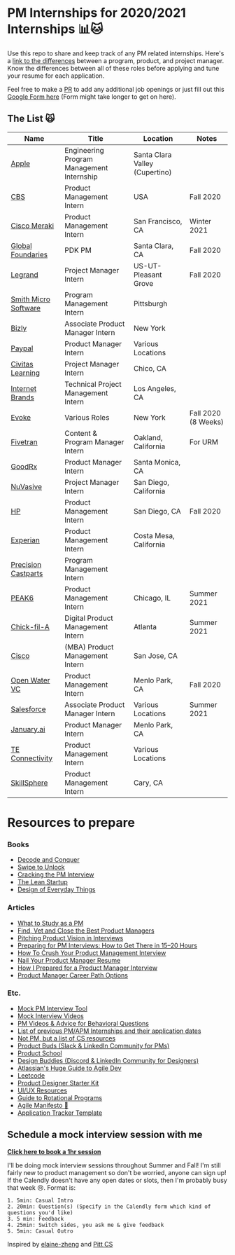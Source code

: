 # PM Internships for 2020/2021 Internships 📊🐱
Use this repo to share and keep track of any PM related internships. Here's a [link to the differences](https://www.feedough.com/product-manager-vs-program-manager-vs-project-manager/#:~:text=To%20summarise%2C,on%20How%20of%20a%20product.) between a program, product, and project manager. Know the differences between all of these roles before applying and tune your resume for each application.

Feel free to make a [PR](https://github.com/leestanley/pm-internships2021/pulls) to add any additional job openings or just fill out this [Google Form here](https://forms.gle/sGZSvwWt2YRGdeJK9) (Form might take longer to get on here). 

## The List 🙀

| Name  | Title  |  Location |  Notes |
|---|---|---|---|
|[Apple](https://jobs.apple.com/en-us/details/200180414/engineering-program-management-internship?team=STDNT)| Engineering Program Management Internship | Santa Clara Valley (Cupertino) | |
|[CBS](https://viacomcbs.careers/virtual-usa/fall-2020-product-management-intern/C53DFB97B0594D4F858CD896EC043ED7/job/)| Product Management Intern | USA | Fall 2020 |
|[Cisco Meraki](https://jobs.cisco.com/jobs/ProjectDetail/Product-Management-Intern-Winter-2021-Internship-Meraki/1298084?source=LinkedIn)| Product Management Intern | San Francisco, CA | Winter 2021 |
|[Global Foundaries](https://gfoundries.taleo.net/careersection/gf_ext/jobdetail.ftl?job=213363)| PDK PM  | Santa Clara, CA | Fall 2020 |
|[Legrand](https://jobs-legrand.icims.com/jobs/6206/project-management-intern/job)| Project Manager Intern | US-UT-Pleasant Grove| Fall 2020 |
|[Smith Micro Software](https://jobs.lever.co/smithmicro/a1578744-49ba-4255-baad-78b942c2541f)| Program Management Intern | Pittsburgh | |
|[Bizly](https://bizly-inc.breezy.hr/p/44aa5f411634?utm_source=jooble&utm_medium=cpc&utm_campaign=jooble)| Associate Product Manager Intern | New York | |
|[Paypal](https://paypal.wd1.myworkdayjobs.com/en-US/jobs/job/San-Jose-CA/Product-Manager-Intern_R0057796?Codes=W-LINKEDIN)| Product Manager Intern | Various Locations | |
|[Civitas Learning](https://hire.withgoogle.com/public/jobs/civitaslearningcom/view/P_AAAAAAEAAHuKC5NFwTZ6ia)| Project Manager Intern | Chico, CA| |
|[Internet Brands](https://jobs.jobvite.com/internetbrands/job/oWZ4cfwV?__jvst=Job+Board&__jvsd=LinkedIn)| Technical Project Management Intern | Los Angeles, CA | |
|[Evoke](https://www.evokegroup.com/careers/job/?job=2269014&board=evokena&gh_jid=2269014)| Various Roles | New York | Fall 2020 (8 Weeks) |
|[Fivetran](https://jobs.lever.co/fivetran/12da4476-bb6d-473e-9487-c102015e2c58)| Content & Program Manager Intern | Oakland, California | For URM |
|[GoodRx](https://jobs.lever.co/goodrx/65a61fbf-c6bf-498f-8160-899920d6ad17?utm_campaign=google_jobs_apply&utm_source=google_jobs_apply&utm_medium=organic)| Product Manager Intern | Santa Monica, CA | |
|[NuVasive](https://nuvasive.avature.net/careers/JobDetail/Intern-Project-Manager/7073)| Project Manager Intern | San Diego, California | |
|[HP](https://jobs.hp.com/ShowJob/Id/5608/Product%20Management%20Intern?prefilters=none&CloudSearchLocation=none&CloudSearchValue=none)| Product Management Intern | San Diego, CA | Fall 2020 |
|[Experian](https://experian.referrals.selectminds.com/jobs/product-management-intern-16080)| Product Management Intern | Costa Mesa, California | |
|[Precision Castparts](https://pcctalentacquisitionportal.tal.net/vx/lang-en-GB/mobile-0/appcentre-1/brand-7/xf-b77be0722e87/candidate/so/pm/1/pl/3/opp/299-Intern-Program-Management/en-GB)| Program Management Intern | | |
|[PEAK6](https://boards.greenhouse.io/capitalmanagement/jobs/2261798)| Product Management Intern | Chicago, IL | Summer 2021 |
|[Chick-fil-A](https://careers-chickfila.icims.com/jobs/8248/2021-digital-product-management-summer-intern/job)| Digital Product Management Intern | Atlanta | Summer 2021 |
|[Cisco](https://jobs.cisco.com/jobs/ProjectDetail/Product-Manager-MBA-Intern-United-States/1298575?source=LinkedIn)| (MBA) Product Management Intern | San Jose, CA | |
|[Open Water VC](https://openwatervc.applytojob.com/apply/AYWI6O7slo/Product-Manager-Intern-Remote)| Product Management Intern | Menlo Park, CA | Fall 2020 |
|[Salesforce](https://salesforce.wd1.myworkdayjobs.com/en-US/External_Career_Site/job/California---San-Francisco/Summer-2021-Intern---Associate-Product-Manager_JR68655-1?d=cta-nav-sjb-1)| Associate Product Manager Intern | Various Locations | Summer 2021 | 
|[January.ai](https://hire.withgoogle.com/public/jobs/januaryai/view/P_AAAAAAEAAC5Nx1zQ124XSk?trackingTag=linkedIn)| Product Manager Intern | Menlo Park, CA | | 
|[TE Connectivity](https://careers.te.com/job/Middletown-Product-Management-Intern-Various-U_S_-Locations-PA-17057/668274600/?utm_source=LinkedInJobPostings&utm_campaign=job-slot)| Product Management Intern | Various Locations | |
|[SkillSphere](https://jobs.siemens.com/jobs/217795?sourceType=PREMIUM_POST_SITE&source=LinkedIn%28Wrap%29)| Product Management Intern | Cary, CA | |





# Resources to prepare
### Books
- [Decode and Conquer](https://www.amazon.com/Decode-Conquer-Answers-Management-Interviews/dp/0615930417)
- [Swipe to Unlock](https://www.amazon.com/Swipe-Unlock-Technology-Business-Strategy/dp/1976182190/ref=sr_1_3?dchild=1&keywords=swipe+to+unlock&qid=1596561952&s=books&sr=1-3)
- [Cracking the PM Interview](https://www.amazon.com/Cracking-PM-Interview-Product-Technology/dp/0984782818/ref=sr_1_3?dchild=1&keywords=cracking+the+pm+interview&qid=1596561986&s=books&sr=1-3)
- [The Lean Startup](https://www.amazon.com/Lean-Startup-Entrepreneurs-Continuous-Innovation/dp/0307887898/ref=sr_1_3?dchild=1&keywords=lean+startup&qid=1596562230&sr=8-3)
- [Design of Everyday Things](https://www.amazon.com/Design-Everyday-Things-Revised-Expanded/dp/0465050654)

### Articles
- [What to Study as a PM](https://medium.com/productvision/what-to-study-as-a-pm-the-4-pillars-and-roof-of-product-management-knowledge-818638cc7938)
- [Find, Vet and Close the Best Product Managers](https://firstround.com/review/find-vet-and-close-the-best-product-managers-heres-how/)
- [Pitching Product Vision in Interviews](https://blog.tryexponent.com/how-to-pitch-your-product-vision-in-product-management-interviews/)
- [Preparing for PM Interviews: How to Get There in 15–20 Hours](https://medium.com/pminsider/preparing-for-pm-interviews-how-to-get-there-in-15-20-hours-193f6fcbf606)
- [How To Crush Your Product Management Interview](https://medium.com/open-product-management/how-to-crush-your-product-management-interview-ultimate-guide-for-all-aspiring-pms-8c6172ed697c)
- [Nail Your Product Manager Resume](https://medium.com/teamcandor/nail-your-product-manager-resume-ff7484835c81)
- [How I Prepared for a Product Manager Interview](https://medium.com/@diemkay/how-i-prepared-for-a-product-manager-interview-26122f2c80ba)
- [Product Manager Career Path Options](https://medium.com/pminsider/product-manager-career-paths-8c0f2a92d98e)

### Etc.
- [Mock PM Interview Tool](https://thepminterview.com/)
- [Mock Interview Videos](https://www.youtube.com/c/ExponentTV/videos)
- [PM Videos & Advice for Behavioral Questions](https://www.youtube.com/c/JeffHSipe/videos)
- [List of previous PM/APM Internships and their application dates](https://docs.google.com/spreadsheets/d/1ZmDio9v-x8nWUDNGCNfpiCOtWjqn41fAFiKWX0SqNfI/edit#gid=39989556)
- [Not PM, but a list of CS resources](https://docs.google.com/document/d/1VL3GqkwWWjXuK6MHGxGq81sOf0GJRr8Gxn5dlcHBXVk/edit)
- [Product Buds (Slack & LinkedIn Community for PMs)](https://www.linkedin.com/company/productbuds/)
- [Product School](https://www.facebook.com/productschool/)
- [Design Buddies (Discord & LinkedIn Community for Designers)](https://designbuddies.community/)
- [Atlassian's Huge Guide to Agile Dev](https://www.atlassian.com/agile)
- [Leetcode](https://leetcode.com/)
- [Product Designer Starter Kit](https://docs.google.com/document/d/15PkJm4uJmaK5ehOoW0TnTaOVgDh9BJwOgpv9mYvBPpE/edit)
- [UI/UX Resources](https://docs.google.com/document/d/1B9-cZVALFTpLYcDJYpXq8D77jpv1JGK3gFcUE4Sl2Bg/edit#heading=h.h8zqss5a316c)
- [Guide to Rotational Programs](https://productschool.com/blog/product-management-2/apm-programs/)
- [Agile Manifesto 🙏](https://agilemanifesto.org/)
- [Application Tracker Template](https://docs.google.com/spreadsheets/d/1AXOPQO9aMW6_DQOFy5_KKLA8LZzPkEQhmhJhc7RSXrQ/edit#gid=0)



## Schedule a mock interview session with me
<strong>[Click here to book a 1hr session](https://calendly.com/leestanleysg/pm-mocks?month=2020-08&date=2020-08-15)</strong>

I'll be doing mock interview sessions throughout Summer and Fall! I'm still fairly new to product management so don't be worried, anyone can sign up! If the Calendly doesn't have any open dates or slots, then I'm probably busy that week 😢. Format is: 
```
1. 5min: Casual Intro 
2. 20min: Question(s) (Specify in the Calendly form which kind of questions you'd like)
3. 5 min: Feedback
4. 25min: Switch sides, you ask me & give feedback
5. 5min: Casual Outro
```

Inspired by [elaine-zheng](https://github.com/elaine-zheng/summer2020internships) and [Pitt CS](https://github.com/Pitt-CSC/Summer2021-Internships/blob/master/README.md)
